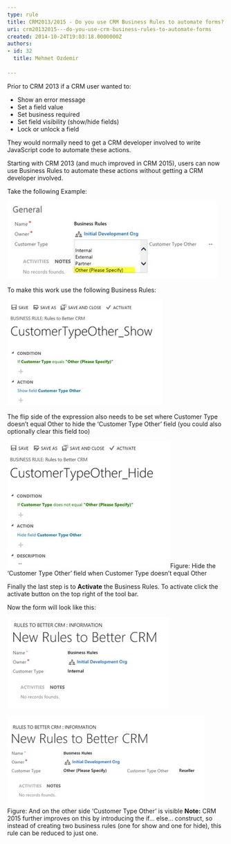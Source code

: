 ```yaml
---
type: rule
title: CRM2013/2015 - Do you use CRM Business Rules to automate forms?
uri: crm20132015---do-you-use-crm-business-rules-to-automate-forms
created: 2014-10-24T19:03:18.0000000Z
authors:
- id: 32
  title: Mehmet Ozdemir

---
```


​Prior to CRM 2013 if a CRM user wanted to:

- Show an error message
- Set a field value
- Set business required
- Set field visibility (show/hide fields)
- Lock or unlock a field


They would normally need to get a CRM developer involved to write JavaScript code to automate these actions.

Starting with CRM 2013 (and much improved in CRM 2015), users can now use Business Rules to automate these actions without getting a CRM developer involved.
 
​​Take the following Example:

![ ‘Customer Type Other’ should be hidden and only displayed when Other is selected](crm-automated-forms-1.png)

To make this work use the following Business Rules:

![ Show the ‘Customer Type Other’ field when Customer Type equals Other](crm-automated-forms-2.png)

The flip side of the expression also needs to be set where Customer Type doesn’t equal Other to hide the ‘Customer Type Other’ field (you could also optionally clear this field too)

![](crm-automated-forms-3.png)Figure​: Hide the ‘Customer Type Other’ field when Customer Type doesn’t equal Other

Finally the last step is to     **Activate** the Business Rules. To activate click the activate button on the top right of the tool bar.

Now the form will look like this:

![ Great. Now ‘Customer Type Other’ is hidden](crm-automated-forms-4.png)

![](crm-automated-forms-5.png)​ <br>   Figure: And on the other side ‘Customer Type Other’ is visible
**Note:** CRM 2015 further improves on this by introducing the if… else… construct, so instead of creating two business rules (one for show and one for hide), this rule can be reduced to just one.
